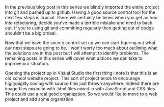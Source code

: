 In the previous blog post in this series we blindly imported the entire project into git and pushed up to github. Having a good source control tool for the next few steps is crucial. There will certainly be times when you get an hour into refactoring, decide you've made a terrible mistake and need to back out. If you're using git and committing regularly then getting out of dodge shouldn't be a big ordeal.

Now that we have the source control set up we can start figuring out what our next steps are going to be. I won't worry too much about outlining what the solutions are in this post but I will attempt to identify problems. The remaining posts in this series will cover what actions we can take to improve our situation.

Opening the project up in Visual Studio the first thing I note is that this is an old school website project. This sort of project tends to encourage higitypigilty coding with source files just thrown anywhere. Indeed there are image files mixed in with .html files mixed in with JavaScript and CSS files. This could use a real good organization. So we would like to move to a web project and add some organiztion. 
